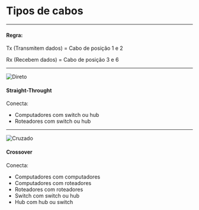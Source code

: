 # Tipos de cabos

--------------------
#### Regra:

Tx (Transmitem dados) = Cabo de posição 1 e 2

Rx (Recebem dados) = Cabo de posição 3 e 6

--------------------

![Direto](https://user-images.githubusercontent.com/104938729/187568001-354be102-530a-4916-9ac5-d41bcde502d1.png)

#### **Straight-Throught**

Conecta:

* Computadores com switch ou hub
* Roteadores com switch ou hub 

--------------------

![Cruzado](https://user-images.githubusercontent.com/104938729/187568523-ab11f541-8eb0-4ff2-9264-83c7ccbc193a.png)

#### **Crossover**

Conecta: 

* Computadores com computadores
* Computadores com roteadores
* Roteadores com roteadores
* Switch com switch ou hub
* Hub com hub ou switch
